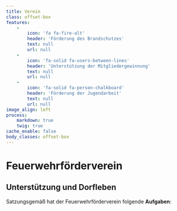 ```yaml
---
title: Verein
class: offset-box
features:
    -
        icon: 'fa fa-fire-alt'
        header: 'Förderung des Brandschutzes'
        text: null
        url: null
    -
        icon: 'fa-solid fa-users-between-lines'
        header: 'Unterstützung der Mitgliedergewinnung'
        text: null
        url: null
    -
        icon: 'fa-solid fa-person-chalkboard'
        header: 'Förderung der Jugendarbeit'
        text: null
        url: null
image_align: left
process:
    markdown: true
    twig: true
cache_enable: false
body_classes: offset-box
---
```


# Feuerwehrförderverein
## **Unterstützung und Dorfleben**
Satzungsgemäß hat der Feuerwehrförderverein folgende **Aufgaben**: